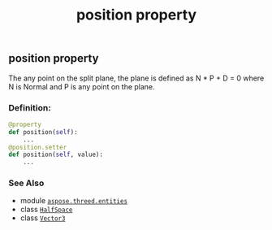 ﻿---
title: position property
second_title: Aspose.3D for Python via .NET API References
description: 
type: docs
weight: 140
url: /python-net/aspose.threed.entities/halfspace/position/
is_root: false
---

## position property


The any point on the split plane, the plane is defined as N * P + D = 0 where N is Normal and P is any point on the plane.
### Definition:
```python
@property
def position(self):
    ...
@position.setter
def position(self, value):
    ...
```

### See Also
* module [`aspose.threed.entities`](../../)
* class [`HalfSpace`](/3d/python-net/aspose.threed.entities/halfspace)
* class [`Vector3`](/3d/python-net/aspose.threed.utilities/vector3)
